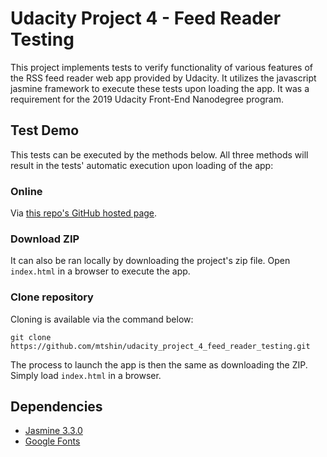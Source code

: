 # Udacity Project 4 - Feed Reader Testing

This project implements tests to verify functionality of various features of the RSS feed reader web app provided by Udacity. It utilizes the javascript jasmine framework to execute these tests upon loading the app. 
It was a requirement for the 2019 Udacity Front-End Nanodegree program.

## Test Demo
This tests can be executed by the methods below. All three methods will result in the tests' automatic execution upon loading of the app:

### Online
Via [this repo's GitHub hosted page](https://mtshin.github.io/udacity_project_4_feed_reader_testing/). 

### Download ZIP
It can also be ran locally by downloading the project's zip file. Open `index.html` in a browser to execute the app.

### Clone repository
Cloning is available via the command below:
```
git clone https://github.com/mtshin/udacity_project_4_feed_reader_testing.git
```
The process to launch the app is then the same as downloading the ZIP. Simply load `index.html` in a browser.

## Dependencies

* [Jasmine 3.3.0](https://jasmine.github.io/)
* [Google Fonts](https://fonts.google.com)
